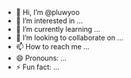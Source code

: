 - 👋 Hi, I’m @pluwyoo
- 👀 I’m interested in ...
- 🌱 I’m currently learning ...
- 💞️ I’m looking to collaborate on ...
- 📫 How to reach me ...
- 😄 Pronouns: ...
- ⚡ Fun fact: ...

<!---
pluwyoo/pluwyoo is a ✨ special ✨ repository because its `README.md` (this file) appears on your GitHub profile.
You can click the Preview link to take a look at your changes.
--->
